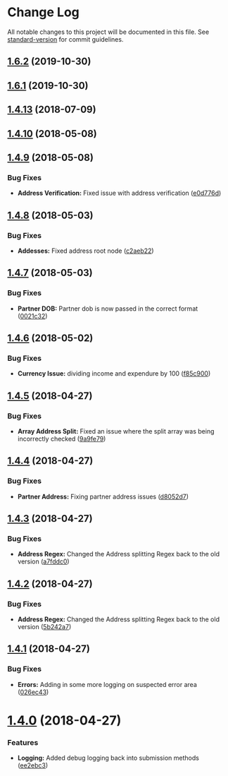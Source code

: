 # Change Log

All notable changes to this project will be documented in this file. See [standard-version](https://github.com/conventional-changelog/standard-version) for commit guidelines.

<a name="1.6.2"></a>
## [1.6.2](https://github.com/DebtPanel/partner-link/compare/v1.6.1...v1.6.2) (2019-10-30)



<a name="1.6.1"></a>
## [1.6.1](https://github.com/DebtPanel/partner-link/compare/v1.4.10...v1.6.1) (2019-10-30)



<a name="1.4.13"></a>
## [1.4.13](https://github.com/DebtPanel/partner-link/compare/v1.4.10...v1.4.13) (2018-07-09)



<a name="1.4.10"></a>
## [1.4.10](https://github.com/DebtPanel/partner-link/compare/v1.4.9...v1.4.10) (2018-05-08)



<a name="1.4.9"></a>
## [1.4.9](https://github.com/DebtPanel/partner-link/compare/v1.4.8...v1.4.9) (2018-05-08)


### Bug Fixes

* **Address Verification:** Fixed issue with address verification ([e0d776d](https://github.com/DebtPanel/partner-link/commit/e0d776d))



<a name="1.4.8"></a>
## [1.4.8](https://github.com/DebtPanel/partner-link/compare/v1.4.7...v1.4.8) (2018-05-03)


### Bug Fixes

* **Addesses:** Fixed address root node ([c2aeb22](https://github.com/DebtPanel/partner-link/commit/c2aeb22))



<a name="1.4.7"></a>
## [1.4.7](https://github.com/DebtPanel/partner-link/compare/v1.4.6...v1.4.7) (2018-05-03)


### Bug Fixes

* **Partner DOB:** Partner dob is now passed in the correct format ([0021c32](https://github.com/DebtPanel/partner-link/commit/0021c32))



<a name="1.4.6"></a>
## [1.4.6](https://github.com/DebtPanel/partner-link/compare/v1.4.5...v1.4.6) (2018-05-02)


### Bug Fixes

* **Currency Issue:** dividing income and expendure by 100 ([f85c900](https://github.com/DebtPanel/partner-link/commit/f85c900))



<a name="1.4.5"></a>
## [1.4.5](https://github.com/DebtPanel/partner-link/compare/v1.4.4...v1.4.5) (2018-04-27)


### Bug Fixes

* **Array Address Split:** Fixed an issue where the split array was being incorrectly checked ([9a9fe79](https://github.com/DebtPanel/partner-link/commit/9a9fe79))



<a name="1.4.4"></a>
## [1.4.4](https://github.com/DebtPanel/partner-link/compare/v1.4.3...v1.4.4) (2018-04-27)


### Bug Fixes

* **Partner Address:** Fixing partner address issues ([d8052d7](https://github.com/DebtPanel/partner-link/commit/d8052d7))



<a name="1.4.3"></a>
## [1.4.3](https://github.com/DebtPanel/partner-link/compare/v1.4.2...v1.4.3) (2018-04-27)


### Bug Fixes

* **Address Regex:** Changed the Address splitting Regex back to the old version ([a7fddc0](https://github.com/DebtPanel/partner-link/commit/a7fddc0))



<a name="1.4.2"></a>
## [1.4.2](https://github.com/DebtPanel/partner-link/compare/v1.4.1...v1.4.2) (2018-04-27)


### Bug Fixes

* **Address Regex:** Changed the Address splitting Regex back to the old version ([5b242a7](https://github.com/DebtPanel/partner-link/commit/5b242a7))



<a name="1.4.1"></a>
## [1.4.1](https://github.com/DebtPanel/partner-link/compare/v1.4.0...v1.4.1) (2018-04-27)


### Bug Fixes

* **Errors:** Adding in some more logging on suspected error area ([026ec43](https://github.com/DebtPanel/partner-link/commit/026ec43))



<a name="1.4.0"></a>
# [1.4.0](https://github.com/DebtPanel/partner-link/compare/v1.0.0...v1.4.0) (2018-04-27)


### Features

* **Logging:** Added debug logging back into submission methods ([ee2ebc3](https://github.com/DebtPanel/partner-link/commit/ee2ebc3))
